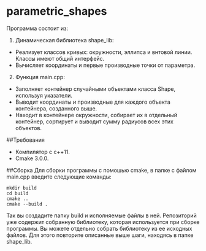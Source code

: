 # parametric_shapes
Программа состоит из:
1. Динамическая библиотека shape_lib:
- Реализует классов кривых: окружности, эллипса и внтовой линии. Классы имеют общий интерфейс.
- Вычисляет координаты и первые производные точки от параметра.
2. Функция main.cpp:
- Заполняет контейнер случайными объектами класса Shape, используя указатели.
- Выводит координаты и производные для каждого объекта контейнера, созданного выше.
- Находит в контейнере окружности, собирает их в отдельный контейнер, сортирует и выводит сумму радиусов всех этих объектов.

##Требования
- Компилятор с c++11.
- Cmake 3.0.0.

##Сборка
Для сборки программы с помошью cmake, в папке с файлом main.cpp введите следующие команды:
```
mkdir build
cd build
cmake ..
cmake --build .
```
Так вы создадите папку build и исполняемые файлы в ней. Репозиторий уже содержит собранную библиотеку, которая используется при сборке программы.
Вы можете отдельно собрать библиотеку из ее исходных файлов. Для этого повторите описанные выше шаги, находясь в папке shape_lib.

